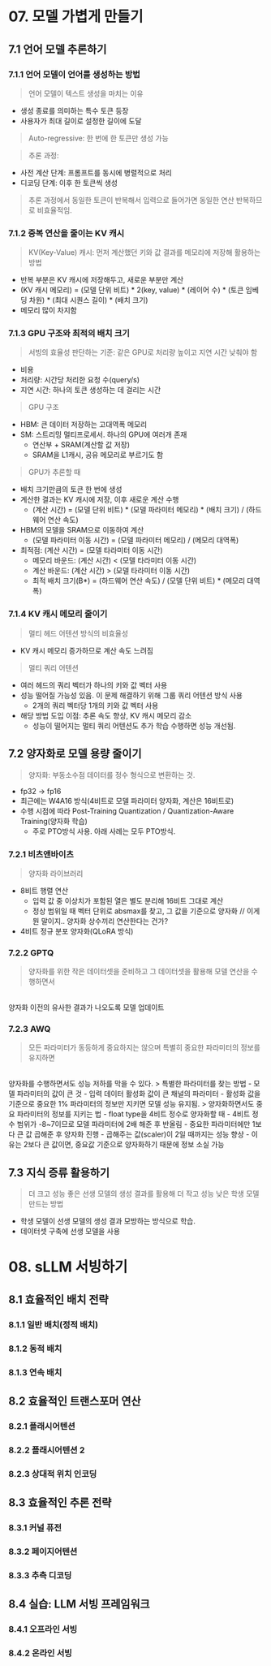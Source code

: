 # 07. 모델 가볍게 만들기

## 7.1 언어 모델 추론하기

### 7.1.1 언어 모델이 언어를 생성하는 방법
> 언어 모델이 텍스트 생성을 마치는 이유
- 생성 종료를 의미하는 특수 토큰 등장
- 사용자가 최대 길이로 설정한 길이에 도달
> Auto-regressive: 한 번에 한 토큰만 생성 가능

> 추론 과정:
- 사전 계산 단계: 프롬프트를 동시에 병렬적으로 처리
- 디코딩 단계: 이후 한 토큰씩 생성
> 추론 과정에서 동일한 토큰이 반복해서 입력으로 들어가면 동일한 연산 반복하므로 비효율적임.


### 7.1.2 중복 연산을 줄이는 KV 캐시
> KV(Key-Value) 캐시: 먼저 계산했던 키와 값 결과를 메모리에 저장해 활용하는 방법
- 반복 부분은 KV 캐시에 저장해두고, 새로운 부분만 계산
- (KV 캐시 메모리) = (모델 단위 비트) * 2(key, value) * (레이어 수) * (토큰 임베딩 차원) * (최대 시퀀스 길이) * (배치 크기)
- 메모리 많이 차지함

### 7.1.3 GPU 구조와 최적의 배치 크기
> 서빙의 효율성 판단하는 기준: 같은 GPU로 처리량 높이고 지연 시간 낮춰야 함
- 비용
- 처리량: 시간당 처리한 요청 수(query/s)
- 지연 시간: 하나의 토큰 생성하는 데 걸리는 시간
> GPU 구조
- HBM: 큰 데이터 저장하는 고대역폭 메모리
- SM: 스트리밍 멀티프로세서. 하나의 GPU에 여러개 존재
    - 연산부 + SRAM(계산할 값 저장)
    - SRAM을 L1캐시, 공유 메모리로 부르기도 함
> GPU가 추론할 때
- 배치 크기만큼의 토큰 한 번에 생성
- 계산한 결과는 KV 캐시에 저장, 이후 새로운 계산 수행
    - (계산 시간) = (모델 단위 비트) * (모델 파라미터 메모리) * (배치 크기) /  (하드웨어 연산 속도)
- HBM의 모델을 SRAM으로 이동하여 계산
    - (모델 파라미터 이동 시간) = (모델 파라미터 메모리) / (메모리 대역폭)
- 최적점: (계산 시간) = (모델 타라미터 이동 시간)
    - 메모리 바운드: (계산 시간) < (모델 타라미터 이동 시간)
    - 계산 바운드: (계산 시간) > (모델 타라미터 이동 시간)
    - 최적 배치 크기(B*) = (하드웨어 연산 속도) / (모델 단위 비트) * (메모리 대역폭)

### 7.1.4 KV 캐시 메모리 줄이기
> 멀티 헤드 어텐션 방식의 비효율성
- KV 캐시 메모리 증가하므로 계산 속도 느려짐
> 멀티 쿼리 어텐션
- 여러 헤드의 쿼리 벡터가 하나의 키와 값 벡터 사용
- 성능 떨어질 가능성 있음. 이 문제 해결하기 위해 그룹 쿼리 어텐션 방식 사용
    - 2개의 쿼리 벡터당 1개의 키와 값 벡터 사용
- 해당 방법 도입 이점: 추론 속도 향상, KV 캐시 메모리 감소
    - 성능이 떨어지는 멀티 쿼리 어텐션도 추가 학습 수행하면 성능 개선됨.
## 7.2 양자화로 모델 용량 줄이기
> 양자화: 부동소수점 데이터를 정수 형식으로 변환하는 것.
- fp32 -> fp16
- 최근에는 W4A16 방식(4비트로 모델 파라미터 양자화, 계산은 16비트로)
- 수행 시점에 따라 Post-Training Quantization / Quantization-Aware Training(양자화 학습)
    - 주로 PTO방식 사용. 아래 사례는 모두 PTO방식.
### 7.2.1 비츠앤바이츠
> 양자화 라이브러리
- 8비트 행렬 연산
    - 입력 값 중 이상치가 포함된 열은 별도 분리해 16비트 그대로 계산
    - 정상 범위일 때 벡터 단위로 absmax를 찾고, 그 값을 기준으로 양자화 // 이게 뭔 말이지.. 양자화 상수끼리 연산한다는 건가?
- 4비트 정규 분포 양자화(QLoRA 방식)
### 7.2.2 GPTQ
> 양자화를 위한 작은 데이터셋을 준비하고 그 데이터셋을 활용해 모델 연산을 수행하면서 
<br>
양자화 이전의 유사한 결과가 나오도록 모델 업데이트

### 7.2.3 AWQ
> 모든 파라미터가 동등하게 중요하지는 않으며 특별히 중요한 파라미터의 정보를 유지하면 
<br>
양자화를 수행하면서도 성능 저하를 막을 수 있다.
> 특별한 파라미터를 찾는 방법
- 모델 파라미터의 값이 큰 것
- 입력 데이터 활성화 값이 큰 채널의 파라미터
    - 활성화 값을 기준으로 중요한 1% 파라미터의 정보만 지키면 모델 성능 유지됨.
> 양자화하면서도 중요 파라미터의 정보를 지키는 법
- float type을 4비트 정수로 양자화할 때
    - 4비트 정수 범위가 -8~7이므로 모델 파라미터에 2배 해준 후 반올림
    - 중요한 파라미터에만 1보다 큰 값 곱해준 후 양자화 진행
        - 곱해주는 값(scaler)이 2일 때까지는 성능 향상
        - 이유는 2보다 큰 값이면, 중요값 기준으로 양자화하기 때문에 정보 소실 가능

## 7.3 지식 증류 활용하기
> 더 크고 성능 좋은 선생 모델의 생성 결과를 활용해 더 작고 성능 낮은 학생 모델 만드는 방법
- 학생 모델이 선생 모델의 생성 결과 모방하는 방식으로 학습.
- 데이터셋 구축에 선생 모델을 사용


# 08. sLLM 서빙하기

## 8.1 효율적인 배치 전략

### 8.1.1 일반 배치(정적 배치) 

### 8.1.2 동적 배치

### 8.1.3 연속 배치

## 8.2 효율적인 트랜스포머 연산

### 8.2.1 플래시어텐션

### 8.2.2 플래시어텐션 2

### 8.2.3 상대적 위치 인코딩

## 8.3 효율적인 추론 전략

### 8.3.1 커널 퓨전

### 8.3.2 페이지어텐션

### 8.3.3 추측 디코딩

## 8.4 실습: LLM 서빙 프레임워크 

### 8.4.1 오프라인 서빙

### 8.4.2 온라인 서빙